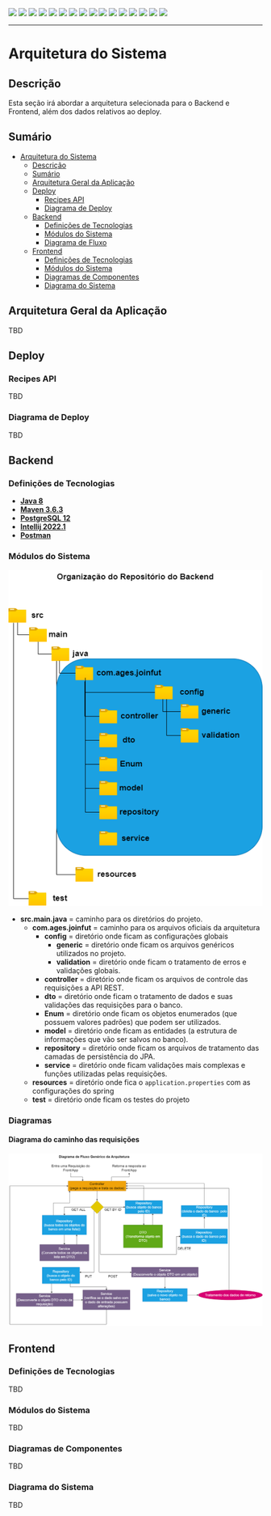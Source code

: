 [![](https://img.shields.io/badge/P%C3%A1gina%20Inicial-323330?style=for-the-badge)](home)
[![](https://img.shields.io/badge/Processos-323330?style=for-the-badge)](processo)
[![](https://img.shields.io/badge/Design/Mockups-323330?style=for-the-badge)](design_mockups)
[![](https://img.shields.io/badge/Instala%C3%A7%C3%A3o-323330?style=for-the-badge)](Instalação)
[![](https://img.shields.io/badge/Escopo%20e%20Cronograma-323330?style=for-the-badge)](escopo)
[![](https://img.shields.io/badge/Arquitetura-FF4500?style=for-the-badge)](arquitetura)
[![](https://img.shields.io/badge/Configura%C3%A7%C3%A3o-323330?style=for-the-badge)](configuracao)
[![](https://img.shields.io/badge/Utiliza%C3%A7%C3%A3o-323330?style=for-the-badge)](utilizacao)
[![](https://img.shields.io/badge/C%C3%B3digo-323330?style=for-the-badge)](codigo)
[![](https://img.shields.io/badge/Banco%20de%20dados-323330?style=for-the-badge)](banco_dados)
[![](https://img.shields.io/badge/Qualidade-323330?style=for-the-badge)](qualidade)
[![](https://img.shields.io/badge/Markdown-323330?style=for-the-badge)](markdown)
[![](https://img.shields.io/badge/ger%C3%AAncia-323330?style=for-the-badge)](gerencia)
[![](https://img.shields.io/badge/squads-323330?style=for-the-badge)](squads)
[![](https://img.shields.io/badge/retrospectivas-323330?style=for-the-badge)](Retro)
[![](https://img.shields.io/badge/estudos-323330?style=for-the-badge)](estudos)

---

# Arquitetura do Sistema

## Descrição

Esta seção irá abordar a arquitetura selecionada para o Backend e Frontend, além dos dados relativos ao deploy.

## Sumário

- [Arquitetura do Sistema](#arquitetura-do-sistema)
  - [Descrição](#descrição)
  - [Sumário](#sumário)
  - [Arquitetura Geral da Aplicação](#arquitetura-geral-da-aplicação)
  - [Deploy](#deploy)
    - [Recipes API](#recipes-api)
    - [Diagrama de Deploy](#diagrama-de-deploy)
  - [Backend](#backend)
    - [Definições de Tecnologias](#back-end-def-tec)
    - [Módulos do Sistema](#back-end-mods-sis)
    - [Diagrama de Fluxo](#diagrama-de-fluxo)
  - [Frontend](#frontend)
    - [Definições de Tecnologias](#front-end-def-tec)
    - [Módulos do Sistema](#front-end-mods-sis)
    - [Diagramas de Componentes](#diagramas-de-componentes)
    - [Diagrama do Sistema](#diagrama-do-sistema)

## Arquitetura Geral da Aplicação

TBD

## Deploy

### Recipes API

TBD

### Diagrama de Deploy

TBD

## Backend

<h3 id="back-end-def-tec">Definições de Tecnologias</h3>

* [**Java 8**]()
* [**Maven 3.6.3**]()
* [**PostgreSQL 12**](https://tools.ages.pucrs.br/Joinfut/joinfut-wiki/-/wikis/instala%C3%A7%C3%A3o#postgresql)
* [**Intellij 2022.1**](https://www.jetbrains.com/pt-br/idea/download/)
* [**Postman**](https://www.postman.com/downloads/)

<h3 id="back-end-mods-sis">Módulos do Sistema</h3>

<img src="resources/images/arquitecture/organizacao_repos.png">

* **src.main.java** = caminho para os diretórios do projeto.
  * **com.ages.joinfut** = caminho para os arquivos oficiais da arquitetura
    * **config** = diretório onde ficam as configurações globais
      * **generic** = diretório onde ficam os arquivos genéricos utilizados no projeto.
      * **validation** = diretório onde ficam o tratamento de erros e validações globais.
    * **controller** = diretório onde ficam os arquivos de controle das requisições a API REST.
    * **dto** = diretório onde ficam o tratamento de dados e suas validações das requisições para o banco.
    * **Enum** = diretório onde ficam os objetos enumerados (que possuem valores padrões) que podem ser utilizados.
    * **model** = diretório onde ficam as entidades (a estrutura de informações que vão ser salvos no banco).
    * **repository** = diretório onde ficam os arquivos de tratamento das camadas de persistência do JPA.
    * **service** = diretório onde ficam validações mais complexas e funções utilizadas pelas requisições.
  * **resources** = diretório onde fica o `application.properties` com as configurações do spring
  * **test** = diretório onde ficam os testes do projeto

### Diagramas

#### Diagrama do caminho das requisições

<img src="resources/images/arquitecture/Flow_das_Requisicoes.png">

## Frontend

<h3 id="front-end-def-tec">Definições de Tecnologias</h3>

TBD

<h3 id="front-end-mods-sis">Módulos do Sistema</h3>

TBD

### Diagramas de Componentes

TBD

### Diagrama do Sistema

TBD
